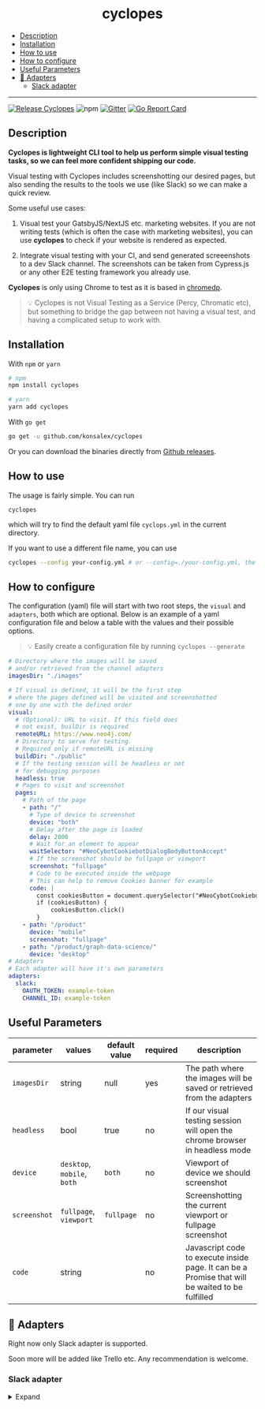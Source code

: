 # <h1 align="center"> cyclopes </h1>

<!-- toc -->

- [Description](#description)
- [Installation](#installation)
- [How to use](#how-to-use)
- [How to configure](#how-to-configure)
- [Useful Parameters](#useful-parameters)
- [🔌 Adapters](#---adapters)
  - [Slack adapter](#slack-adapter)

<!-- tocstop -->

---

[![Release Cyclopes](https://github.com/konsalex/cyclopes/actions/workflows/release.yaml/badge.svg)](https://github.com/konsalex/cyclopes/actions/workflows/release.yaml)
![npm](https://img.shields.io/npm/v/cyclopes)
[![Gitter](https://badges.gitter.im/cyclopes-clip/community.svg)](https://gitter.im/cyclopes-clip/community?utm_source=badge&utm_medium=badge&utm_campaign=pr-badge)
[![Go Report Card](https://goreportcard.com/badge/github.com/konsalex/cyclopes)](https://goreportcard.com/report/github.com/konsalex/cyclopes)

## Description

**Cyclopes is lightweight CLI tool to help us perform simple visual testing tasks, so we can feel more confident shipping our code.**

Visual testing with Cyclopes includes screenshotting our desired pages, but also sending the results to the tools we use (like Slack) so we can make a quick review.

Some useful use cases:

1. Visual test your GatsbyJS/NextJS etc. marketing websites. If you are not writing tests (which is often the case with marketing websites), you can use **cyclopes** to check if your website is rendered as expected.

2. Integrate visual testing with your CI, and send generated screeenshots to a dev Slack channel. The screenshots can be taken from Cypress.js or any other E2E testing framework you already use.

**Cyclopes** is only using Chrome to test as it is based in [chromedp](https://github.com/chromedp/chromedp).

> 💡 Cyclopes is not Visual Testing as a Service (Percy, Chromatic etc), but something to bridge the gap between not having a visual test, and having a complicated setup to work with.

## Installation

With `npm` or `yarn`

```bash
# npm
npm install cyclopes

# yarn
yarn add cyclopes
```

With `go get`

```bash
go get -u github.com/konsalex/cyclopes
```

Or you can download the binaries directly from [Github releases](https://github.com/konsalex/cyclopes/releases).

## How to use

The usage is fairly simple. You can run

```
cyclopes
```

which will try to find the default yaml file `cyclops.yml` in the current directory.

If you want to use a different file name, you can use

```bash
cyclopes --config your-config.yml # or --config=./your-config.yml, the first provides better path auto-completion
```

## How to configure

The configuration (yaml) file will start with two root steps, the `visual` and `adapters`, both which are optional. Below is an example of a yaml configuration file and below a table with the values and their possible options.

> 💡 Easily create a configuration file by running `cyclopes --generate`

```yaml
# Directory where the images will be saved
# and/or retrieved from the channel adapters
imagesDir: "./images"

# If visual is defined, it will be the first step
# where the pages defined will be visited and screenshotted
# one by one with the defined order
visual:
  # (Optional): URL to visit. If this field does
  # not exist, builDir is required
  remoteURL: https://www.neo4j.com/
  # Directory to serve for testing.
  # Required only if remoteURL is missing
  buildDir: "./public"
  # If the testing session will be headless or not
  # for debugging purposes
  headless: true
  # Pages to visit and screenshot
  pages:
    # Path of the page
    - path: "/"
      # Type of device to screenshot
      device: "both"
      # Delay after the page is loaded
      delay: 2000
      # Wait for an element to appear
      waitSelector: "#NeoCybotCookiebotDialogBodyButtonAccept"
      # If the screenshot should be fullpage or viewport
      screenshot: "fullpage"
      # Code to be executed inside the webpage
      # This can help to remove Cookies banner for example
      code: |
        const cookiesButton = document.querySelector("#NeoCybotCookiebotDialogBodyButtonAccept")
        if (cookiesButton) {
            cookiesButton.click()
        }
    - path: "/product"
      device: "mobile"
      screenshot: "fullpage"
    - path: "/product/graph-data-science/"
      device: "desktop"
# Adapters
# Each adapter will have it's own parameters
adapters:
  slack:
    OAUTH_TOKEN: example-token
    CHANNEL_ID: example-token
```

## Useful Parameters

| parameter    | values                      | default value | required | description                                                                                     |
| ------------ | --------------------------- | ------------- | -------- | ----------------------------------------------------------------------------------------------- |
| `imagesDir`  | string                      | null          | yes      | The path where the images will be saved or retrieved from the adapters                          |
| `headless`   | bool                        | true          | no       | If our visual testing session will open the chrome browser in headless mode                     |
| `device`     | `desktop`, `mobile`, `both` | `both`        | no       | Viewport of device we should screenshot                                                         |
| `screenshot` | `fullpage`, `viewport`      | `fullpage`    | no       | Screenshotting the current viewport or fullpage screenshot                                      |
| `code`       | string                      |               | no       | Javascript code to execute inside page. It can be a Promise that will be waited to be fulfilled |

## 🔌 Adapters

Right now only Slack adapter is supported.

Soon more will be added like Trello etc. Any recommendation is welcome.

### Slack adapter

<details>
<summary>Expand</summary>

```yaml
slack:
  oauth_token: example-token
  channel_id: example-channel-id
```

or as _environment variables_

```sh
export ADAPTERS_SLACK_CHANNEL_ID=example-channel-id
export ADAPTERS_SLACK_OAUTH_TOKEN=example-token
```

</details>
